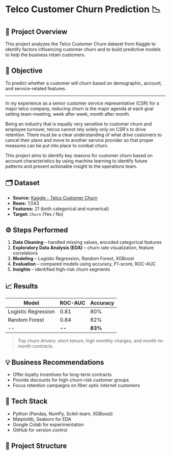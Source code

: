 
# Telco Customer Churn Prediction 📉

## 🧩 Project Overview
This project analyzes the Telco Customer Churn dataset from Kaggle to identify factors influencing customer churn and to build predictive models to help the business retain customers.

## 🎯 Objective
To predict whether a customer will churn based on demographic, account, and service-related features.

---

In my experience as a senior customer service representative (CSR) for a major telco company, reducing churn is the major agenda at each goal setting team-meeting, week after week, month after month. 


Being an industry that is equally very sensitive to customer churn and employee turnover, telcos cannot rely solely only on CSR's to drive retention. There must be a clear understanding of what drive customers to cancel their plans and move to another service provider so that proper measures can be put into place to combat churn. 


This project aims to identify key reasons for customer churn based on account characteristics by using machine learning to identify future patterns and present actionable insight to the operations team.



## 🗂️ Dataset
- **Source:** [Kaggle - Telco Customer Churn](https://www.kaggle.com/blastchar/telco-customer-churn)
- **Rows:** 7,043
- **Features:** 21 (both categorical and numerical)
- **Target:** `Churn` (Yes / No)

## ⚙️ Steps Performed
1. **Data Cleaning** – handled missing values, encoded categorical features  
2. **Exploratory Data Analysis (EDA)** – churn rate visualization, feature correlations  
3. **Modeling** – Logistic Regression, Random Forest, XGBoost  
4. **Evaluation** – compared models using accuracy, F1-score, ROC-AUC  
5. **Insights** – identified high-risk churn segments  

## 📈 Results
| Model | ROC-AUC | Accuracy |
|--------|----------|-----------|
| Logistic Regression | 0.81 | 80% |
| Random Forest | 0.84 | 82% |
| -- | **--** | **83%** |

> Top churn drivers: short tenure, high monthly charges, and month-to-month contracts.

## 💡 Business Recommendations
- Offer loyalty incentives for long-term contracts  
- Provide discounts for high-churn-risk customer groups  
- Focus retention campaigns on fiber optic internet customers  

## 🧰 Tech Stack
- Python (Pandas, NumPy, Scikit-learn, XGBoost)
- Matplotlib, Seaborn for EDA
- Google Colab for experimentation
- GitHub for version control

## 📁 Project Structure
